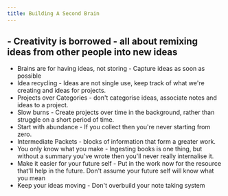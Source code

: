 ```yaml
---
title: Building A Second Brain
---
```


## - Creativity is borrowed - all about remixing ideas from other people into new ideas
- Brains are for having ideas, not storing - Capture ideas as soon as possible
- Idea recycling - Ideas are not single use, keep track of what we're creating and ideas for projects.
- Projects over Categories - don't categorise ideas, associate notes and ideas to a project.
- Slow burns - Create projects over time in the background, rather than struggle on a short period of time.
- Start with abundance - If you collect then you're never starting from zero.
- Intermediate Packets - blocks of information that form a greater work.
- You only know what you make - Ingesting books is one thing, but without a summary you've wrote then you'll never really internalise it.
- Make it easier for your future self - Put in the work now for the resource that'll help in the future. Don't assume your future self will know what you mean
- Keep your ideas moving - Don't overbuild your note taking system

